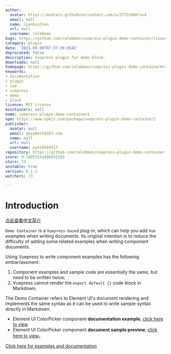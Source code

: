 ```yaml
---
author:
  avatar: https://avatars.githubusercontent.com/u/27751088?v=4
  email: null
  name: JianhuiChen
  url: null
  username: calebman
bugs: https://github.com/calebman/vuepress-plugin-demo-container/issues
category: plugin
date: '2021-09-08T07:37:30.954Z'
deprecated: false
description: Vuepress plugin for demo block.
downloads: null
homepage: https://github.com/calebman/vuepress-plugin-demo-container#readme
keywords:
- documentation
- plugin
- vue
- vuepress
- demo
- block
license: MIT License
maintainers: null
name: vuepress-plugin-demo-container2
npm: https://www.npmjs.com/package/vuepress-plugin-demo-container2
publisher:
  avatar: null
  email: ppyyBest@163.com
  name: null
  url: null
  username: py419569317
repository: https://github.com/calebman/vuepress-plugin-demo-container
score: 0.14952533486032393
stars: 73
unstable: true
version: 0.1.1
watchers: 73

---
```


# Introduction

[点此查看中文简介](https://github.com/calebman/vuepress-plugin-demo-container/blob/master/README.zh-CN.md)

`Demo Container` is a `Vuepress-based` plug-in, which can help you add `Vue` examples when writing documents. Its original intention is to reduce the difficulty of adding some related examples when writing component documents.

Using Vuepress to write component examples has the following embarrassment:
1. Component examples and sample code are essentially the same, but need to be written twice;
2. Vuepress cannot render the `export default {}` code block in Markdown;

The Demo Container refers to Element UI's document rendering and implements the same syntax as it can be used to write sample syntax directly in Markdown.
* Element UI ColorPicker component **documentation example**, [click here to view](https://github.com/ElemeFE/element/blob/dev/examples/docs/en-US/color-picker.md)
* Element UI ColorPicker component **document sample preview**, [click here to view](https://element.eleme.cn/2.0/#/en-US/component/color-picker)。

[Click here for examples and documentation](https://calebman.github.io/vuepress-plugin-demo-container/)